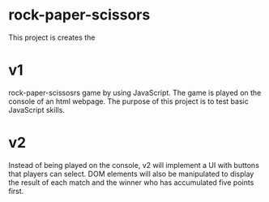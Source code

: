 # rock-paper-scissors
This project is creates the 
# v1
rock-paper-scissosrs game by using JavaScript. The game is played on the console of an html webpage. The purpose of this project is to test basic JavaScript skills.

# v2
Instead of being played on the console, v2 will implement a UI with buttons that players can select. DOM elements will also be manipulated to display the result of each match and the winner who has accumulated five points first. 